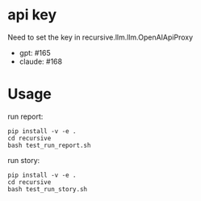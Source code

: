 
# api key
Need to set the key in recursive.llm.llm.OpenAIApiProxy
- gpt: #165
- claude: #168 

# Usage
run report:
```
pip install -v -e .
cd recursive
bash test_run_report.sh
```

run story:
```
pip install -v -e .
cd recursive
bash test_run_story.sh
```